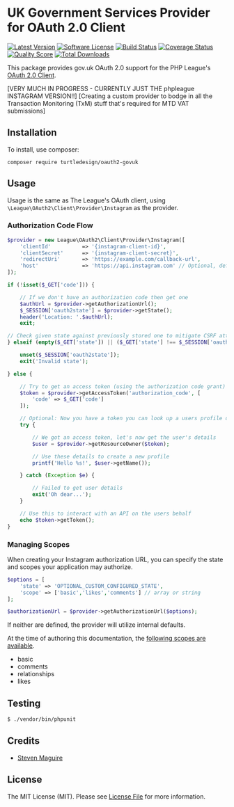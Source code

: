 # UK Government Services Provider for OAuth 2.0 Client
[![Latest Version](https://img.shields.io/github/release/thephpleague/oauth2-instagram.svg?style=flat-square)](https://github.com/thephpleague/oauth2-instagram/releases)
[![Software License](https://img.shields.io/badge/license-MIT-brightgreen.svg?style=flat-square)](LICENSE.md)
[![Build Status](https://img.shields.io/travis/thephpleague/oauth2-instagram/master.svg?style=flat-square)](https://travis-ci.org/thephpleague/oauth2-instagram)
[![Coverage Status](https://img.shields.io/scrutinizer/coverage/g/thephpleague/oauth2-instagram.svg?style=flat-square)](https://scrutinizer-ci.com/g/thephpleague/oauth2-instagram/code-structure)
[![Quality Score](https://img.shields.io/scrutinizer/g/thephpleague/oauth2-instagram.svg?style=flat-square)](https://scrutinizer-ci.com/g/thephpleague/oauth2-instagram)
[![Total Downloads](https://img.shields.io/packagist/dt/league/oauth2-instagram.svg?style=flat-square)](https://packagist.org/packages/league/oauth2-instagram)

This package provides gov.uk OAuth 2.0 support for the PHP League's [OAuth 2.0 Client](https://github.com/thephpleague/oauth2-client).

[VERY MUCH IN PROGRESS - CURRENTLY JUST THE phpleague INSTAGRAM VERSION!!]
[Creating a custom provider to bodge in all the Transaction Monitoring (TxM) stuff that's required for MTD VAT submissions]

## Installation

To install, use composer:

```
composer require turtledesign/oauth2-govuk
```

## Usage

Usage is the same as The League's OAuth client, using `\League\OAuth2\Client\Provider\Instagram` as the provider.

### Authorization Code Flow

```php
$provider = new League\OAuth2\Client\Provider\Instagram([
    'clientId'          => '{instagram-client-id}',
    'clientSecret'      => '{instagram-client-secret}',
    'redirectUri'       => 'https://example.com/callback-url',
    'host'              => 'https://api.instagram.com' // Optional, defaults to https://api.instagram.com
]);

if (!isset($_GET['code'])) {

    // If we don't have an authorization code then get one
    $authUrl = $provider->getAuthorizationUrl();
    $_SESSION['oauth2state'] = $provider->getState();
    header('Location: '.$authUrl);
    exit;

// Check given state against previously stored one to mitigate CSRF attack
} elseif (empty($_GET['state']) || ($_GET['state'] !== $_SESSION['oauth2state'])) {

    unset($_SESSION['oauth2state']);
    exit('Invalid state');

} else {

    // Try to get an access token (using the authorization code grant)
    $token = $provider->getAccessToken('authorization_code', [
        'code' => $_GET['code']
    ]);

    // Optional: Now you have a token you can look up a users profile data
    try {

        // We got an access token, let's now get the user's details
        $user = $provider->getResourceOwner($token);

        // Use these details to create a new profile
        printf('Hello %s!', $user->getName());

    } catch (Exception $e) {

        // Failed to get user details
        exit('Oh dear...');
    }

    // Use this to interact with an API on the users behalf
    echo $token->getToken();
}
```

### Managing Scopes

When creating your Instagram authorization URL, you can specify the state and scopes your application may authorize.

```php
$options = [
    'state' => 'OPTIONAL_CUSTOM_CONFIGURED_STATE',
    'scope' => ['basic','likes','comments'] // array or string
];

$authorizationUrl = $provider->getAuthorizationUrl($options);
```
If neither are defined, the provider will utilize internal defaults.

At the time of authoring this documentation, the [following scopes are available](https://instagram.com/developer/authentication/#scope).

- basic
- comments
- relationships
- likes

## Testing

``` bash
$ ./vendor/bin/phpunit
```

## Credits

- [Steven Maguire](https://github.com/stevenmaguire)


## License

The MIT License (MIT). Please see [License File](https://github.com/thephpleague/oauth2-instagram/blob/master/LICENSE) for more information.
